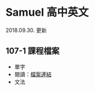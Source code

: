 # Samuel 高中英文
2018.09.30. 更新

## 107-1 課程檔案

- 單字
- 閱讀：[檔案連結](https://github.com/CosinePiFly/eng/tree/master/reading)
- 文法
